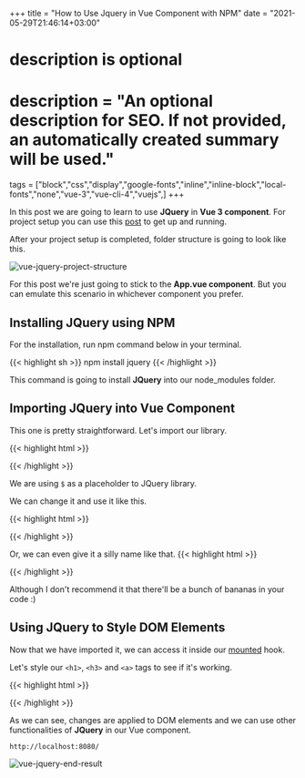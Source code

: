 +++
title = "How to Use Jquery in Vue Component with NPM"
date = "2021-05-29T21:46:14+03:00"

#
# description is optional
#
# description = "An optional description for SEO. If not provided, an automatically created summary will be used."

tags = ["block","css","display","google-fonts","inline","inline-block","local-fonts","none","vue-3","vue-cli-4","vuejs",]
+++

In this post we are going to learn to use **JQuery** in **Vue 3 component**. For project setup you can use this [post](https://catagec.com/blog/vue-3-project-setup-with-vue-cli-4/) to get up and running.

After your project setup is completed, folder structure is going to look like this.

![vue-jquery-project-structure](/images/vue-jquery-import/vue-jquery-project-structure.png)

For this post we're just going to stick to the **App.vue component**. But you can emulate this scenario in whichever component you prefer.


## Installing JQuery using NPM
For the installation, run npm command below in your terminal.

{{< highlight sh >}}
npm install jquery
{{< /highlight >}}

This command is going to install **JQuery** into our node_modules folder.


## Importing JQuery into Vue Component
This one is pretty straightforward. Let's import our library.

{{< highlight html >}}
<template>
  <img alt="Vue logo" src="./assets/logo.png">
  <HelloWorld msg="Welcome to Your Vue.js App"/>
</template>

<script>
import HelloWorld from './components/HelloWorld.vue'
import $ from 'jquery'

export default {
  name: 'App',
  components: {
    HelloWorld
  }
}
</script>

<style>
#app {
  font-family: Avenir, Helvetica, Arial, sans-serif;
  -webkit-font-smoothing: antialiased;
  -moz-osx-font-smoothing: grayscale;
  text-align: center;
  color: #2c3e50;
  margin-top: 60px;
}
</style>

{{< /highlight >}}

We are using `$` as a placeholder to JQuery library.

We can change it and use it like this.

{{< highlight html >}}

<script>
import HelloWorld from './components/HelloWorld.vue'
import jquery from 'jquery'

export default {
  name: 'App',
  components: {
    HelloWorld
  }
}
</script>

{{< /highlight >}}

Or, we can even give it a silly name like that.
{{< highlight html >}}

<script>
import HelloWorld from './components/HelloWorld.vue'
import banana from 'jquery'

export default {
  name: 'App',
  components: {
    HelloWorld
  }
}
</script>

{{< /highlight >}}

Although I don't recommend it that there'll be a bunch of bananas in your code :)

## Using JQuery to Style DOM Elements
Now that we have imported it, we can access it inside our [mounted](https://v3.vuejs.org/api/options-lifecycle-hooks.html#mounted) hook.

Let's style our `<h1>`, `<h3>` and `<a>` tags to see if it's working.


{{< highlight html >}}
<template>
  <img alt="Vue logo" src="./assets/logo.png">
  <HelloWorld msg="Welcome to Your Vue.js App"/>
</template>

<script>
import HelloWorld from './components/HelloWorld.vue'
import $ from 'jquery'

export default {
  name: 'App',
  components: {
    HelloWorld
  },
  mounted() {
    $('h1').css('color', '#f72585')
    $('h3').css({'fontSize': '22px','color': '#4895ef'})
    $('a').css({'fontSize': '18px', 'fontWeight': 'bold','color': '#7209b7'})
  }
}
</script>

<style>
#app {
  font-family: Avenir, Helvetica, Arial, sans-serif;
  -webkit-font-smoothing: antialiased;
  -moz-osx-font-smoothing: grayscale;
  text-align: center;
  color: #2c3e50;
  margin-top: 60px;
}
</style>
{{< /highlight >}}


As we can see, changes are applied to DOM elements and we can use other functionalities of **JQuery** in our Vue component.

`http://localhost:8080/`

![vue-jquery-end-result](/images/vue-jquery-import/vue-jquery-end-result.png)



